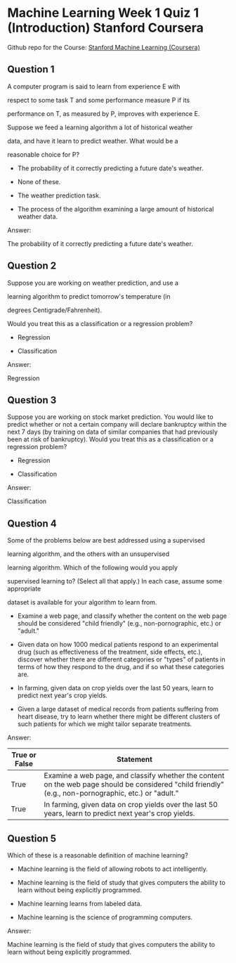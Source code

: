 # Machine Learning Week 1 Quiz 1 (Introduction) Stanford Coursera

Github repo for the Course: [Stanford Machine Learning (Coursera)](https://github.com/mGalarnyk/datasciencecoursera/tree/master/Stanford_Machine_Learning) 

Question 1
----------
A computer program is said to learn from experience E with

respect to some task T and some performance measure P if its

performance on T, as measured by P, improves with experience E.

Suppose we feed a learning algorithm a lot of historical weather

data, and have it learn to predict weather. What would be a

reasonable choice for P?

* The probability of it correctly predicting a future date's weather.

* None of these.

* The weather prediction task.

* The process of the algorithm examining a large amount of historical weather data.

Answer: 

The probability of it correctly predicting a future date's weather.


Question 2
----------
Suppose you are working on weather prediction, and use a

learning algorithm to predict tomorrow's temperature (in

degrees Centigrade/Fahrenheit).

Would you treat this as a classification or a regression problem?

* Regression

* Classification

Answer: 

Regression

Question 3
----------
Suppose you are working on stock market prediction. You would like to predict whether or not a certain company will declare bankruptcy within the next 7 days (by training on data of similar companies that had previously been at risk of bankruptcy). Would you treat this as a classification or a regression problem?

* Regression

* Classification

Answer: 

Classification

Question 4
----------
Some of the problems below are best addressed using a supervised

learning algorithm, and the others with an unsupervised

learning algorithm. Which of the following would you apply

supervised learning to? (Select all that apply.) In each case, assume some appropriate

dataset is available for your algorithm to learn from.

* Examine a web page, and classify whether the content on the web page should be considered "child friendly" (e.g., non-pornographic, etc.) or "adult."

* Given data on how 1000 medical patients respond to an experimental drug (such as effectiveness of the treatment, side effects, etc.), discover whether there are different categories or "types" of patients in terms of how they respond to the drug, and if so what these categories are.

* In farming, given data on crop yields over the last 50 years, learn to predict next year's crop yields.

* Given a large dataset of medical records from patients suffering from heart disease, try to learn whether there might be different clusters of such patients for which we might tailor separate treatments.

Answer: 

True or False | Statement 
--- | ---
True | Examine a web page, and classify whether the content on the web page should be considered "child friendly" (e.g., non-pornographic, etc.) or "adult."
True | In farming, given data on crop yields over the last 50 years, learn to predict next year's crop yields.

Question 5
----------
Which of these is a reasonable definition of machine learning?

* Machine learning is the field of allowing robots to act intelligently.

* Machine learning is the field of study that gives computers the ability to learn without being explicitly programmed.

* Machine learning learns from labeled data.

* Machine learning is the science of programming computers.

Answer: 

Machine learning is the field of study that gives computers the ability to learn without being explicitly programmed.
